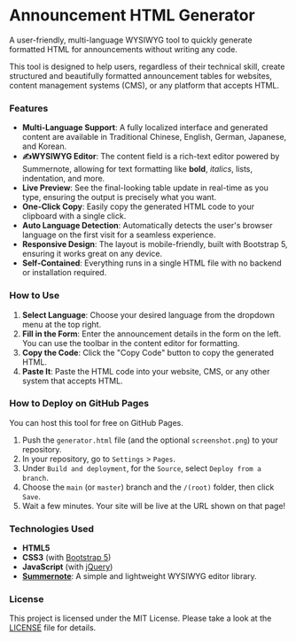 # Announcement HTML Generator

A user-friendly, multi-language WYSIWYG tool to quickly generate formatted HTML for announcements without writing any code.

This tool is designed to help users, regardless of their technical skill, create structured and beautifully formatted announcement tables for websites, content management systems (CMS), or any platform that accepts HTML.

### Features

*   **Multi-Language Support**: A fully localized interface and generated content are available in Traditional Chinese, English, German, Japanese, and Korean.
*   **✍WYSIWYG Editor**: The content field is a rich-text editor powered by Summernote, allowing for text formatting like **bold**, *italics*, lists, indentation, and more.
*   **Live Preview**: See the final-looking table update in real-time as you type, ensuring the output is precisely what you want.
*   **One-Click Copy**: Easily copy the generated HTML code to your clipboard with a single click.
*   **Auto Language Detection**: Automatically detects the user's browser language on the first visit for a seamless experience.
*   **Responsive Design**: The layout is mobile-friendly, built with Bootstrap 5, ensuring it works great on any device.
*   **Self-Contained**: Everything runs in a single HTML file with no backend or installation required.

###  How to Use

1.  **Select Language**: Choose your desired language from the dropdown menu at the top right.
2.  **Fill in the Form**: Enter the announcement details in the form on the left. You can use the toolbar in the content editor for formatting.
3.  **Copy the Code**: Click the "Copy Code" button to copy the generated HTML.
4.  **Paste It**: Paste the HTML code into your website, CMS, or any other system that accepts HTML.

### How to Deploy on GitHub Pages

You can host this tool for free on GitHub Pages.

1.  Push the `generator.html` file (and the optional `screenshot.png`) to your repository.
2.  In your repository, go to `Settings` > `Pages`.
3.  Under `Build and deployment`, for the `Source`, select `Deploy from a branch`.
4.  Choose the `main` (or `master`) branch and the `/(root)` folder, then click `Save`.
5.  Wait a few minutes. Your site will be live at the URL shown on that page!

### Technologies Used

*   **HTML5**
*   **CSS3** (with [Bootstrap 5](https://getbootstrap.com/))
*   **JavaScript** (with [jQuery](https://jquery.com/))
*   **[Summernote](https://summernote.org/)**: A simple and lightweight WYSIWYG editor library.

### License

This project is licensed under the MIT License. Please take a look at the [LICENSE](LICENSE) file for details.
